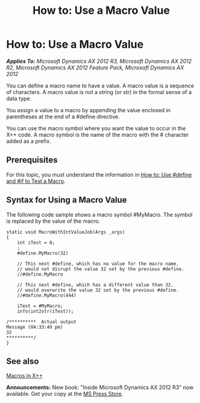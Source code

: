 ﻿---
title: 'How to: Use a Macro Value'
TOCTitle: 'How to: Use a Macro Value'
ms:assetid: dd712564-094a-436a-a5af-b40616bca46c
ms:mtpsurl: https://msdn.microsoft.com/en-us/library/Cc197125(v=AX.60)
ms:contentKeyID: 35252082
ms.date: 05/18/2015
mtps_version: v=AX.60
---

# How to: Use a Macro Value 


_**Applies To:** Microsoft Dynamics AX 2012 R3, Microsoft Dynamics AX 2012 R2, Microsoft Dynamics AX 2012 Feature Pack, Microsoft Dynamics AX 2012_

You can define a macro name to have a value. A macro value is a sequence of characters. A macro value is not a string (or str) in the formal sense of a data type.

You assign a value to a macro by appending the value enclosed in parentheses at the end of a \#define directive.

You can use the macro symbol where you want the value to occur in the X++ code. A macro symbol is the name of the macro with the \# character added as a prefix.

## Prerequisites

For this topic, you must understand the information in [How to: Use \#define and \#if to Test a Macro](how-to-use-sharpdefine-and-sharpif-to-test-a-macro.md).

## Syntax for Using a Macro Value

The following code sample shows a macro symbol \#MyMacro. The symbol is replaced by the value of the macro.

    static void MacroWithIntValueJob(Args _args)
    {
        int iTest = 8;
        ;
        #define.MyMacro(32)
    
        // This next #define, which has no value for the macro name,
        // would not disrupt the value 32 set by the previous #define.
        //#define.MyMacro
    
        // This next #define, which has a different value than 32,
        // would overwrite the value 32 set by the previous #define.
        //#define.MyMacro(444)
    
        iTest = #MyMacro;
        info(int2str(iTest));
    
    /**********  Actual output
    Message (04:33:49 pm)
    32
    **********/
    }

## See also

[Macros in X++](macros-in-x.md)

  
**Announcements:** New book: "Inside Microsoft Dynamics AX 2012 R3" now available. Get your copy at the [MS Press Store](https://www.microsoftpressstore.com/store/inside-microsoft-dynamics-ax-2012-r3-9780735685109).


